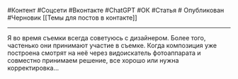 #Контент #Соцсети #Вконтакте #ChatGPT #ОК #Статья # Опубликован #Черновик
[[Темы для постов в контакте]]
_______________





Я во время съемки всегда советуюсь с дизайнером. Более того, частенько они принимают участие в съемке. Когда композиция уже построена смотрят на неё через видоискатель фотоаппарата и совместно принимаем решение, все хорошо или нужна корректировка...